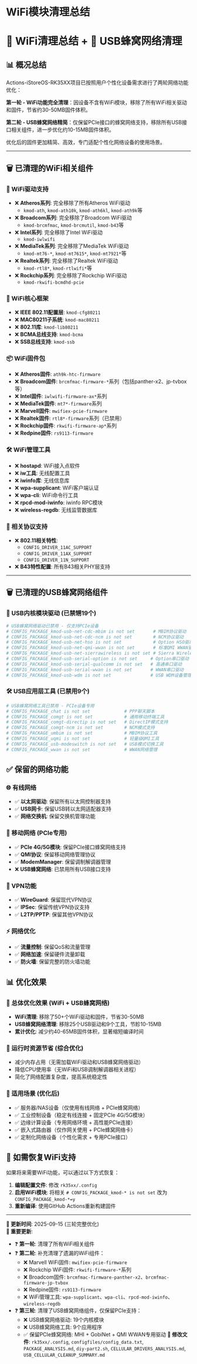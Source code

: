 # WiFi模块清理总结

# 📡 WiFi清理总结 + 📱 USB蜂窝网络清理

## 📊 概况总结

Actions-iStoreOS-RK35XX项目已按照用户个性化设备需求进行了两轮网络功能优化：

**第一轮 - WiFi功能完全清理**：因设备不含有WiFi模块，移除了所有WiFi相关驱动和固件，节省约30-50MB固件体积。

**第二轮 - USB蜂窝网络精简**：仅保留PCIe接口的蜂窝网络支持，移除所有USB接口相关组件，进一步优化约10-15MB固件体积。

优化后的固件更加精简、高效，专门适配个性化网络设备的使用场景。

---

## 🗑️ 已清理的WiFi相关组件

### 📡 WiFi驱动支持
- ❌ **Atheros系列**: 完全移除了所有Atheros WiFi驱动
  - `kmod-ath`, `kmod-ath10k`, `kmod-ath6kl`, `kmod-ath9k`等
- ❌ **Broadcom系列**: 完全移除了Broadcom WiFi驱动
  - `kmod-brcmfmac`, `kmod-brcmutil`, `kmod-b43`等  
- ❌ **Intel系列**: 完全移除了Intel WiFi驱动
  - `kmod-iwlwifi`
- ❌ **MediaTek系列**: 完全移除了MediaTek WiFi驱动
  - `kmod-mt76-*`, `kmod-mt7615*`, `kmod-mt7921*`等
- ❌ **Realtek系列**: 完全移除了Realtek WiFi驱动
  - `kmod-rtl8*`, `kmod-rtlwifi*`等
- ❌ **Rockchip系列**: 完全移除了Rockchip WiFi驱动
  - `kmod-rkwifi-bcmdhd-pcie`

### 🔧 WiFi核心框架
- ❌ **IEEE 802.11配置层**: `kmod-cfg80211`
- ❌ **MAC80211子系统**: `kmod-mac80211`
- ❌ **802.11库**: `kmod-lib80211`
- ❌ **BCMA总线支持**: `kmod-bcma`
- ❌ **SSB总线支持**: `kmod-ssb`

### 📦 WiFi固件包
- ❌ **Atheros固件**: `ath9k-htc-firmware`
- ❌ **Broadcom固件**: `brcmfmac-firmware-*`系列（包括panther-x2、jp-tvbox等）
- ❌ **Intel固件**: `iwlwifi-firmware-ax*`系列
- ❌ **MediaTek固件**: `mt7*-firmware`系列
- ❌ **Marvell固件**: `mwifiex-pcie-firmware`
- ❌ **Realtek固件**: `rtl8*-firmware`系列（已禁用）
- ❌ **Rockchip固件**: `rkwifi-firmware-ap*`系列
- ❌ **Redpine固件**: `rs9113-firmware`

### 🛠️ WiFi管理工具
- ❌ **hostapd**: WiFi接入点软件
- ❌ **iw工具**: 无线配置工具
- ❌ **iwinfo库**: 无线信息库
- ❌ **wpa-supplicant**: WiFi客户端认证
- ❌ **wpa-cli**: WiFi命令行工具
- ❌ **rpcd-mod-iwinfo**: iwinfo RPC模块
- ❌ **wireless-regdb**: 无线监管数据库

### 🔄 相关协议支持
- ❌ **802.11相关特性**: 
  - `CONFIG_DRIVER_11AC_SUPPORT`
  - `CONFIG_DRIVER_11AX_SUPPORT` 
  - `CONFIG_DRIVER_11N_SUPPORT`
- ❌ **B43特性配置**: 所有B43相关PHY层支持

---

## 🗑️ 已清理的USB蜂窝网络组件

### 🔧 USB内核模块驱动 (已禁甥19个)
```bash
# USB蜂窝网络驱动已禁用 - 仅支持PCIe设备
# CONFIG_PACKAGE_kmod-usb-net-cdc-mbim is not set       # MBIM协议驱动
# CONFIG_PACKAGE_kmod-usb-net-cdc-ncm is not set        # NCM协议驱动  
# CONFIG_PACKAGE_kmod-usb-net-hso is not set            # Option HSO驱动
# CONFIG_PACKAGE_kmod-usb-net-qmi-wwan is not set       # 标准QMI WWAN驱动
# CONFIG_PACKAGE_kmod-usb-net-sierrawireless is not set # Sierra Wireless驱动
# CONFIG_PACKAGE_kmod-usb-serial-option is not set     # Option串口驱动
# CONFIG_PACKAGE_kmod-usb-serial-qualcomm is not set   # 高通串口驱动
# CONFIG_PACKAGE_kmod-usb-serial-wwan is not set       # WWAN串口驱动
# CONFIG_PACKAGE_kmod-usb-wdm is not set               # USB WDM设备管理
```

### 🛠️ USB应用层工具 (已禁用9个)
```bash
# USB蜂窝网络工具已禁用 - PCIe设备专用
# CONFIG_PACKAGE_chat is not set             # PPP聊天脚本
# CONFIG_PACKAGE_comgt is not set            # 通用移动终端工具
# CONFIG_PACKAGE_comgt-directip is not set   # DirectIP模式支持
# CONFIG_PACKAGE_comgt-ncm is not set        # NCM模式支持
# CONFIG_PACKAGE_umbim is not set            # MBIM协议工具
# CONFIG_PACKAGE_uqmi is not set             # 轻量级QMI工具
# CONFIG_PACKAGE_usb-modeswitch is not set   # USB模式切换工具
# CONFIG_PACKAGE_wwan is not set             # WWAN网络管理
```

## ✅ 保留的网络功能

### 🌐 有线网络
- ✅ **以太网驱动**: 保留所有以太网控制器支持
- ✅ **USB网卡**: 保留USB转以太网适配器支持
- ✅ **网络交换机**: 保留交换机管理功能

### 📱 移动网络 (PCIe专用)
- ✅ **PCIe 4G/5G模块**: 保留PCIe接口蜂窝网络支持
- ✅ **QMI协议**: 保留移动网络管理协议
- ✅ **ModemManager**: 保留调制解调器管理
- ❌ **USB蜂窝网络**: 已禁用所有USB接口支持

### 🔐 VPN功能
- ✅ **WireGuard**: 保留现代VPN协议
- ✅ **IPSec**: 保留传统VPN协议支持
- ✅ **L2TP/PPTP**: 保留其他VPN协议

### ⚡ 网络优化
- ✅ **流量控制**: 保留QoS和流量管理
- ✅ **网络加速**: 保留硬件流量卸载
- ✅ **防火墙**: 保留完整的防火墙功能

## 📊 优化效果

### 🔅 总体优化效果 (WiFi + USB蜂窝网络)
- **WiFi清理**: 移除了50+个WiFi驱动和固件，节省30-50MB
- **USB蜂窝网络清理**: 移除25个USB驱动和9个工具，节眕10-15MB
- **累计优化**: 减少约40-65MB固件体积，显著缩短编译时间

### 💾 运行时资源节省 (综合优化)
- 减少内存占用（无需加载WiFi驱动和USB蜂窝网络驱动）
- 降低CPU使用率（无WiFi和USB调制解调器相关进程）
- 简化了网络配置复杂度，提高系统稳定性

### 🎯 适用场景 (优化后)
- ✅ 服务器/NAS设备（仅使用有线网络 + PCIe蜂窝网络）
- ✅ 工业控制设备（稳定有线连接 + 固定PCIe 4G/5G模块）
- ✅ 边缘计算设备（专用网络环境 + 高性能PCIe连接）
- ✅ 嵌入式路由器（仅作网关使用 + PCIe蜂窝网络卡）
- ✅ 定制化网络设备（个性化需求 + 专用PCIe接口）

## 🔄 如需恢复WiFi支持

如果将来需要WiFi功能，可以通过以下方式恢复：

1. **编辑配置文件**: 修改 `rk35xx/.config`
2. **启用WiFi模块**: 将相关 `# CONFIG_PACKAGE_kmod-* is not set` 改为 `CONFIG_PACKAGE_kmod-*=y`
3. **重新编译**: 使用GitHub Actions重新构建固件

---

**📝 更新时间**: 2025-09-15 (三轮完整优化)  
**📝 重要更新**: 
- ❓ **第一轮**: 清理了所有WiFi相关组件
- ❓ **第二轮**: 补充清理了遗漏的WiFi组件：
  - ❌ Marvell WiFi固件: `mwifiex-pcie-firmware`
  - ❌ Rockchip WiFi固件: `rkwifi-firmware-*`系列
  - ❌ Broadcom固件: `brcmfmac-firmware-panther-x2`、`brcmfmac-firmware-jp-tvbox`
  - ❌ Redpine固件: `rs9113-firmware`
  - ❌ WiFi管理工具: `wpa-supplicant`、`wpa-cli`、`rpcd-mod-iwinfo`、`wireless-regdb`
- ❓ **第三轮**: 清理了USB蜂窝网络组件，仅保留PCIe支持：
  - ❌ USB蜂窝网络驱动: 19个内核模块
  - ❌ USB蜂窝网络工具: 9个应用程序
  - ✅ 保留PCIe蜂窝网络: MHI + GobiNet + QMI WWAN专用驱动
**📄 修改文件**: `rk35xx/.config`, `configfiles/config_data.txt`, `PACKAGE_ANALYSIS.md`, `diy-part2.sh`, `CELLULAR_DRIVERS_ANALYSIS.md`, `USB_CELLULAR_CLEANUP_SUMMARY.md`